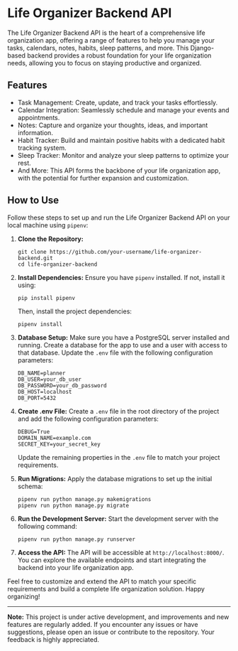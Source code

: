 # Life Organizer Backend API

The Life Organizer Backend API is the heart of a comprehensive life organization app, offering a range of features to help you manage your tasks, calendars, notes, habits, sleep patterns, and more. This Django-based backend provides a robust foundation for your life organization needs, allowing you to focus on staying productive and organized.

## Features

- Task Management: Create, update, and track your tasks effortlessly.
- Calendar Integration: Seamlessly schedule and manage your events and appointments.
- Notes: Capture and organize your thoughts, ideas, and important information.
- Habit Tracker: Build and maintain positive habits with a dedicated habit tracking system.
- Sleep Tracker: Monitor and analyze your sleep patterns to optimize your rest.
- And More: This API forms the backbone of your life organization app, with the potential for further expansion and customization.

## How to Use

Follow these steps to set up and run the Life Organizer Backend API on your local machine using `pipenv`:

1. **Clone the Repository:**
   ```
   git clone https://github.com/your-username/life-organizer-backend.git
   cd life-organizer-backend
   ```

2. **Install Dependencies:**
   Ensure you have `pipenv` installed. If not, install it using:
   ```
   pip install pipenv
   ```

   Then, install the project dependencies:
   ```
   pipenv install
   ```

3. **Database Setup:**
   Make sure you have a PostgreSQL server installed and running. Create a database for the app to use and a user with access to that database. Update the `.env` file with the following configuration parameters:

   ```
   DB_NAME=planner
   DB_USER=your_db_user
   DB_PASSWORD=your_db_password
   DB_HOST=localhost
   DB_PORT=5432
   ```

4. **Create .env File:**
   Create a `.env` file in the root directory of the project and add the following configuration parameters:

   ```
   DEBUG=True
   DOMAIN_NAME=example.com
   SECRET_KEY=your_secret_key
   ```

   Update the remaining properties in the `.env` file to match your project requirements.

5. **Run Migrations:**
   Apply the database migrations to set up the initial schema:
   ```
   pipenv run python manage.py makemigrations
   pipenv run python manage.py migrate
   ```

6. **Run the Development Server:**
   Start the development server with the following command:
   ```
   pipenv run python manage.py runserver
   ```

7. **Access the API:**
   The API will be accessible at `http://localhost:8000/`. You can explore the available endpoints and start integrating the backend into your life organization app.

Feel free to customize and extend the API to match your specific requirements and build a complete life organization solution. Happy organizing!

---

**Note:** This project is under active development, and improvements and new features are regularly added. If you encounter any issues or have suggestions, please open an issue or contribute to the repository. Your feedback is highly appreciated.
